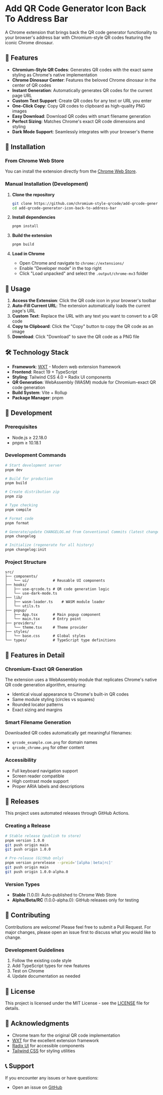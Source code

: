 # Add QR Code Generator Icon Back To Address Bar

A Chrome extension that brings back the QR code generator functionality to your browser's address bar with Chromium-style QR codes featuring the iconic Chrome dinosaur.

## 🌟 Features

- **Chromium-Style QR Codes**: Generates QR codes with the exact same styling as Chrome's native implementation
- **Chrome Dinosaur Center**: Features the beloved Chrome dinosaur in the center of QR codes
- **Instant Generation**: Automatically generates QR codes for the current page URL
- **Custom Text Support**: Create QR codes for any text or URL you enter
- **One-Click Copy**: Copy QR codes to clipboard as high-quality PNG images
- **Easy Download**: Download QR codes with smart filename generation
- **Perfect Sizing**: Matches Chrome's exact QR code dimensions and styling
- **Dark Mode Support**: Seamlessly integrates with your browser's theme

## 🚀 Installation

### From Chrome Web Store

You can install the extension directly from the [Chrome Web Store](https://chromewebstore.google.com/detail/add-qr-code-generator-ico/kacblhilkacgfnkjfodalohcnllcgmjd).

### Manual Installation (Development)

1. **Clone the repository**

   ```bash
   git clone https://github.com/chromium-style-qrcode/add-qrcode-generator-icon-back-to-address-bar.git
   cd add-qrcode-generator-icon-back-to-address-bar
   ```

2. **Install dependencies**

   ```bash
   pnpm install
   ```

3. **Build the extension**

   ```bash
   pnpm build
   ```

4. **Load in Chrome**
   - Open Chrome and navigate to `chrome://extensions/`
   - Enable "Developer mode" in the top right
   - Click "Load unpacked" and select the `.output/chrome-mv3` folder

## 🎯 Usage

1. **Access the Extension**: Click the QR code icon in your browser's toolbar
2. **Auto-Fill Current URL**: The extension automatically loads the current page's URL
3. **Custom Text**: Replace the URL with any text you want to convert to a QR code
4. **Copy to Clipboard**: Click the "Copy" button to copy the QR code as an image
5. **Download**: Click "Download" to save the QR code as a PNG file

## 🛠️ Technology Stack

- **Framework**: [WXT](https://wxt.dev/) - Modern web extension framework
- **Frontend**: React 19 + TypeScript
- **Styling**: Tailwind CSS 4.0 + Radix UI components
- **QR Generation**: WebAssembly (WASM) module for Chromium-exact QR code generation
- **Build System**: Vite + Rollup
- **Package Manager**: pnpm

## 🔧 Development

### Prerequisites

- Node.js ≥ 22.18.0
- pnpm ≥ 10.18.1

### Development Commands

```bash
# Start development server
pnpm dev

# Build for production
pnpm build

# Create distribution zip
pnpm zip

# Type checking
pnpm compile

# Format code
pnpm format

# Generate/update CHANGELOG.md from Conventional Commits (latest changes)
pnpm changelog

# Initialize (regenerate for all history)
pnpm changelog:init
```

### Project Structure

```tree
src/
├── components/
│   └── ui/           # Reusable UI components
├── hooks/
│   ├── use-qrcode.ts # QR code generation logic
│   └── use-dark-mode.ts
├── lib/
│   ├── wasm-loader.ts    # WASM module loader
│   └── utils.ts
├── popup/
│   ├── App.tsx       # Main popup component
│   └── main.tsx      # Entry point
├── providers/
│   └── theme.tsx     # Theme provider
├── styles/
│   └── base.css      # Global styles
└── types/            # TypeScript type definitions
```

## 🎨 Features in Detail

### Chromium-Exact QR Generation

The extension uses a WebAssembly module that replicates Chrome's native QR code generation algorithm, ensuring:

- Identical visual appearance to Chrome's built-in QR codes
- Same module styling (circles vs squares)
- Rounded locator patterns
- Exact sizing and margins

### Smart Filename Generation

Downloaded QR codes automatically get meaningful filenames:

- `qrcode_example.com.png` for domain names
- `qrcode_chrome.png` for other content

### Accessibility

- Full keyboard navigation support
- Screen reader compatible
- High contrast mode support
- Proper ARIA labels and descriptions

## 🚀 Releases

This project uses automated releases through GitHub Actions.

### Creating a Release

```bash
# Stable release (publish to store)
pnpm version 1.0.0
git push origin main
git push origin 1.0.0

# Pre-release (GitHub only)
pnpm version prerelease --preid='[alpha｜beta|rc]'
git push origin main
git push origin 1.0.0-alpha.0
```

### Version Types

- **Stable** (1.0.0): Auto-published to Chrome Web Store
- **Alpha/Beta/RC** (1.0.0-alpha.0): GitHub releases only for testing

## 🤝 Contributing

Contributions are welcome! Please feel free to submit a Pull Request. For major changes, please open an issue first to discuss what you would like to change.

### Development Guidelines

1. Follow the existing code style
2. Add TypeScript types for new features
3. Test on Chrome
4. Update documentation as needed

## 📄 License

This project is licensed under the MIT License - see the [LICENSE](LICENSE) file for details.

## 🙏 Acknowledgments

- Chrome team for the original QR code implementation
- [WXT](https://wxt.dev/) for the excellent extension framework
- [Radix UI](https://www.radix-ui.com/) for accessible components
- [Tailwind CSS](https://tailwindcss.com/) for styling utilities

## 📞 Support

If you encounter any issues or have questions:

- Open an issue on [GitHub](https://github.com/chromium-style-qrcode/add-qrcode-generator-icon-back-to-address-bar/issues)
